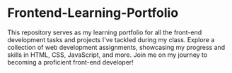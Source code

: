 # Frontend-Learning-Portfolio
This repository serves as my learning portfolio for all the front-end development tasks and projects I've tackled during my class. Explore a collection of web development assignments, showcasing my progress and skills in HTML, CSS, JavaScript, and more. Join me on my journey to becoming a proficient front-end developer!
